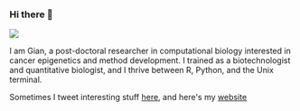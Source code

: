 ### Hi there 👋

![](https://komarev.com/ghpvc/?username=GMFranceschini)

I am Gian, a post-doctoral researcher in computational biology interested in cancer epigenetics and method development.
I trained as a biotechnologist and quantitative biologist, and I thrive between R, Python, and the Unix terminal.

Sometimes I tweet interesting stuff [here](https://twitter.com/GMFranceschini), and here's my [website](https://gmfranceschini.simple.ink/)

<!--
**GMFranceschini/GMFranceschini** is a ✨ _special_ ✨ repository because its `README.md` (this file) appears on your GitHub profile.

Here are some ideas to get you started:

- 🔭 I’m currently working on ...
- 🌱 I’m currently learning ...
- 👯 I’m looking to collaborate on ...
- 🤔 I’m looking for help with ...
- 💬 Ask me about ...
- 📫 How to reach me: ...
- 😄 Pronouns: ...
- ⚡ Fun fact: ...
-->
